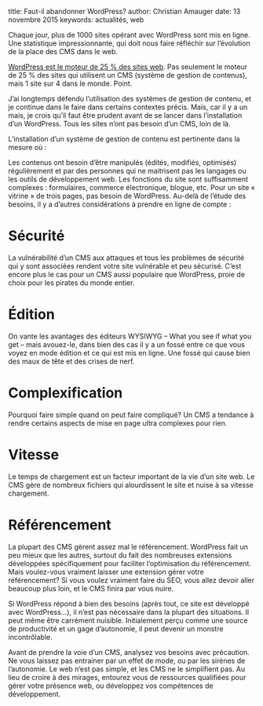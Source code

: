 title: Faut-il abandonner WordPress?
author: Christian Amauger
date: 13 novembre 2015
keywords: actualités, web

Chaque jour, plus de 1000 sites opérant avec WordPress sont mis en ligne. Une statistique impressionnante, qui doit nous faire réfléchir sur l’évolution de la place des CMS dans le web.

[WordPress est le moteur de 25 % des sites web](http://www.wordpress-fr.net/2015/11/09/wordpress-fait-tourner-25-du-web). Pas seulement le moteur de 25 % des sites qui utilisent un CMS (système de gestion de contenus), mais 1 site sur 4 dans le monde. Point.

J’ai longtemps défendu l’utilisation des systèmes de gestion de contenu, et je continue dans le faire dans certains contextes précis. Mais, car il y a un mais, je crois qu’il faut être prudent avant de se lancer dans l’installation d’un WordPress. Tous les sites n’ont pas besoin d’un CMS, loin de là.

L’installation d’un système de gestion de contenu est pertinente dans la mesure où :

Les contenus ont besoin d’être manipulés (édités, modifiés, optimisés) régulièrement et par des personnes qui ne maitrisent pas les langages ou les outils de développement web.
Les fonctions du site sont suffisamment complexes : formulaires, commerce électronique, blogue, etc.
Pour un site « vitrine » de trois pages, pas besoin de WordPress. Au-delà de l’étude des besoins, il y a d’autres considérations à prendre en ligne de compte :

# Sécurité

La vulnérabilité d’un CMS aux attaques et tous les problèmes de sécurité qui y sont associées rendent votre site vulnérable et peu sécurisé. C’est encore plus le cas pour un CMS aussi populaire que WordPress, proie de choix pour les pirates du monde entier.

# Édition

On vante les avantages des éditeurs WYSIWYG – What you see if what you get – mais avouez-le, dans bien des cas il y a un fossé entre ce que vous voyez en mode édition et ce qui est mis en ligne. Une fossé qui cause bien des maux de tête et des crises de nerf.

# Complexification

Pourquoi faire simple quand on peut faire compliqué? Un CMS a tendance à rendre certains aspects de mise en page ultra complexes pour rien.

# Vitesse

Le temps de chargement est un facteur important de la vie d’un site web. Le CMS gère de nombreux fichiers qui alourdissent le site et nuise à sa vitesse chargement.

# Référencement

La plupart des CMS gèrent assez mal le référencement. WordPress fait un peu mieux que les autres, surtout du fait des nombreuses extensions développées spécifiquement pour faciliter l’optimisation du référencement. Mais voulez-vous vraiment laisser une extension gérer votre référencement? Si vous voulez vraiment faire du SEO, vous allez devoir aller beaucoup plus loin, et le CMS finira par vous nuire.

Si WordPress répond à bien des besoins (après tout, ce site est développé avec WordPress…), il n’est pas nécessaire dans la plupart des situations. Il peut même être carrément nuisible. Initialement perçu comme une source de productivité et un gage d’autonomie, il peut devenir un monstre incontrôlable.

Avant de prendre la voie d’un CMS, analysez vos besoins avec précaution. Ne vous laissez pas entrainer par un effet de mode, ou par les sirènes de l’autonomie. Le web n’est pas simple, et les CMS ne le simplifient pas. Au lieu de croire à des mirages, entourez vous de ressources qualifiées pour gérer votre présence web, ou développez vos compétences de développement.
